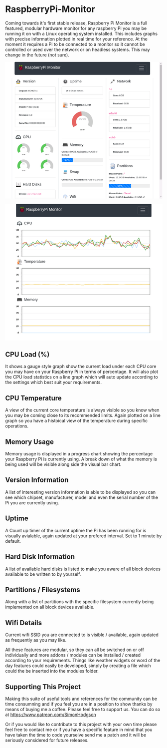 # RaspberryPi-Monitor

Coming towards it's first stable release, Raspberry Pi Monitor is a full featured, modular hardware monitor for any raspberry Pi you may be running it on with a Linux operating system installed. This includes graphs with precise information plotted in real time for your reference. At the moment it requires a Pi to be connected to a monitor so it cannot be controlled or used over the network or on headless systems. This may change in the future (not sure).

![1st Draft Overview Screenshot](screenshot-overview.png)

![1st Draft Statistics Screenshot](screenshot-statistics.png)

## CPU Load (%)

It shows a gauge style graph show the current load under each CPU core you may have on your Raspberry Pi in terms of percentage. It will also plot the CPU load statistics on a line graph which will auto update according to the settings which best suit your requirements.

## CPU Temperature

A view of the current core temperature is always visible so you know when you may be coming close to its recommended limits. Again plotted on a line graph so you have a histoical view of the temperature during specific operations.

## Memory Usage

Memory usage is displayed in a progress chart showing the percentage your Raspberry Pi is currently using. A break down of what the memory is being used will be visible along side the visual bar chart.

## Version Information

A list of interesting version information is able to be displayed so you can see which chipset, manufacturer, model and even the serial number of the Pi you are currently using.

## Uptime

A Count up timer of the current uptime the Pi has been running for is visually avialable, again updated at your prefered interval. Set to 1 minute by default.

## Hard Disk Information

A list of available hard disks is listed to make you aware of all block devices available to be written to by yourself.

## Partitions / Filesystems

Along with a list of partitions with the specific filesystem currently being implemented on all block devices available.

## Wifi Details

Current wifi SSID you are connected to is visible / available, again updated as frequently as you may like.

All these features are modular, so they can all be switched on or off individually and more addons / modules can be installed / created according to your requirements. Things like weather widgets or word of the day features could easily be developed, simply by creating a file which could the be inserted into the modules folder.

## Supporting This Project

Making this suite of useful tools and references for the community can be time consumning and if you feel you are in a position to show thanks by means of buying me a coffee. Please feel free to support us. You can do so at https://www.patreon.com/SimonHodgson

Or if you would like to contribute to this project with your own time please feel free to contact me or if you have a specific feature in mind that you have taken the time to code yourselve send me a patch and it will be seriously considered for future releases.
